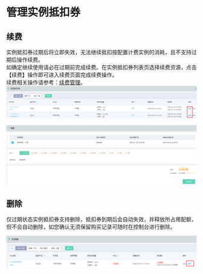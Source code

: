 # 管理实例抵扣券

## 续费
实例抵扣券过期后将立即失效，无法继续抵扣按配置计费实例的消耗，且不支持过期后操作续费。<br>
如确定继续使用请必在过期前完成续费。在实例抵扣券列表页选择续费资源，点击【续费】操作即可进入续费页面完成续费操作。<br>
续费相关操作请参考：[续费管理](https://docs.jdcloud.com/online-buying/renew-management)。
![](../../../../../image/vm/iv-manage1.png)

![](../../../../../image/vm/iv-manage2.png)

## 删除
仅过期状态实例抵扣券支持删除，抵扣券到期后会自动失效，并释放所占用配额，但不会自动删除，如您确认无须保留购买记录可随时在控制台进行删除。

![](../../../../../image/vm/iv-manage3.png)
